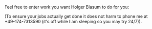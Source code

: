 Feel free to enter work you want Holger Blasum to do for you:

(To ensure your jobs actually get done it does not harm to phone me at
+49-174-7313590 (it\'s off while I am sleeping so you may try 24/7)).
